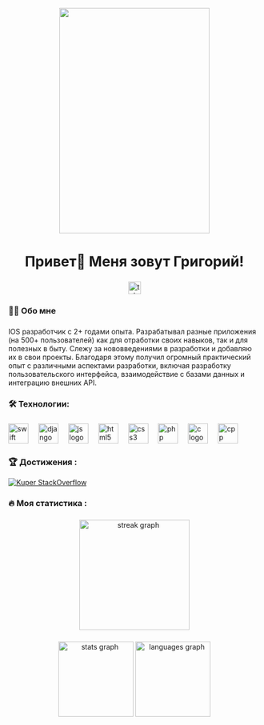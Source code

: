 <br clear="both">

<div align="center">
  <img height="450" width="300" src="https://github.com/user-attachments/assets/fcb0d56c-9a68-4ba6-a602-a70f645d9aca"  />
</div>

###

<h1 align="center">Привет👋 Меня зовут Григорий!</h1>

###

<div align="center">
  <a href="https://t.me/Greg_Fields" target="_blank">
    <img src="https://img.shields.io/static/v1?message=Telegram&logo=telegram&label=&color=2CA5E0&logoColor=white&labelColor=&style=for-the-badge" height="25" alt="telegram logo"  />
  </a>
</div>

###

<h3 align="left">👩‍💻  Обо мне</h3>

###

<p align="left">IOS разработчик c 2+ годами опыта. Разрабатывал разные приложения (на 500+
пользователей) как для отработки своих навыков, так и для полезных в быту.
Слежу за нововведениями в разработки и добавляю их в свои проекты.
Благодаря этому получил огромный практический опыт с различными
аспектами разработки, включая разработку пользовательского интерфейса,
взаимодействие с базами данных и интеграцию внешних API.</p>

###


###

<h3 align="left">🛠 Технологии:</h3>

###

<div align="left">
  <img src="https://skillicons.dev/icons?i=swift" height="40" alt="swift logo"  />
  <img width="12" />
  <img src="https://skillicons.dev/icons?i=django" height="40" alt="django logo"  />
  <img width="12" />
  <img src="https://skillicons.dev/icons?i=js" height="40" alt="js logo"  />
  <img width="12" />
  <img src="https://cdn.jsdelivr.net/gh/devicons/devicon/icons/html5/html5-original.svg" height="40" alt="html5 logo"  />
  <img width="12" />
  <img src="https://cdn.jsdelivr.net/gh/devicons/devicon/icons/css3/css3-original.svg" height="40" alt="css3 logo"  />
  <img width="12" />
  <img src="https://skillicons.dev/icons?i=php" height="40" alt="php logo"  />
  <img width="12" />
  <img src="https://skillicons.dev/icons?i=c" height="40" alt="c logo"  />
  <img width="12" />
  <img src="https://skillicons.dev/icons?i=cpp" height="40" alt="cpp logo"  />
</div>

###

<h3 align="left">🏆   Достижения :</h3>

[![Kuper StackOverflow](https://github-readme-stackoverflow.vercel.app/?userID=17308585&layout=compact&theme=dark)](https://stackoverflow.com/users/17308585/Kuper)

###

<h3 align="left">🔥   Моя статистика :</h3>

###

<div align="center">
  <img src="https://streak-stats.demolab.com?user=filimonovalexey&locale=en&mode=daily&theme=dark&hide_border=false&border_radius=5&order=3" height="220" alt="streak graph"  />
</div>

###

<div align="center">
  <img src="https://github-readme-stats.vercel.app/api?username=KuperDude&hide_title=false&hide_rank=false&show_icons=true&include_all_commits=true&count_private=true&disable_animations=false&theme=dracula&locale=en&hide_border=false&order=1" height="150" alt="stats graph"  />
  <img src="https://github-readme-stats.vercel.app/api/top-langs?username=KuperDude&locale=en&hide_title=false&layout=compact&card_width=320&langs_count=5&theme=dracula&hide_border=false&order=2" height="150" alt="languages graph"  />
</div>

###
